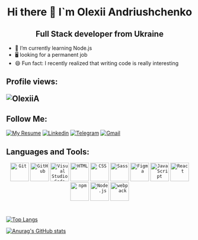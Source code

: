<h1 align="center">Hi there 👋 I`m Olexii Andriushchenko</h1>
<h2 align="center">Full Stack developer from Ukraine</h2>

- 🌱 I’m currently learning Node.js
- 🖥️ looking for a permanent job
- 😄 Fun fact: I recently realized that writing code is really interesting

## Profile views: <p> <img src="https://komarev.com/ghpvc/?username=OlexiiA&label=Profile%20views&color=0e75b6&style=flat" alt="OlexiiA" /> </p>

## Follow Me:
[![My Resume](https://img.shields.io/badge/-MyResume-grey?style=plastic&logo=ReadMe)](https://olexiia.github.io/My-resume/)
[![Linkedin](https://img.shields.io/badge/-Linkedin-grey?style=plastic&logo=Linkedin)](https://www.linkedin.com/in/olexii-andriushchenko-161797257/)
[![Telegram](https://img.shields.io/badge/-Telegram-grey?style=plastic&logo=Telegram)](https://t.me/OlexiiA/)
[![Gmail](https://img.shields.io/badge/-Gmail-grey?style=plastic&logo=Gmail)](https://t.me/OlexiiA/)




## Languages and Tools:

<div align="center">
	<code><img height="50" src="https://user-images.githubusercontent.com/25181517/192108372-f71d70ac-7ae6-4c0d-8395-51d8870c2ef0.png" alt="Git" title="Git" /></code>
	<code><img height="50" src="https://user-images.githubusercontent.com/25181517/192108374-8da61ba1-99ec-41d7-80b8-fb2f7c0a4948.png" alt="GitHub" title="GitHub" /></code>
	<code><img height="50" src="https://user-images.githubusercontent.com/25181517/192108891-d86b6220-e232-423a-bf5f-90903e6887c3.png" alt="Visual Studio Code" title="Visual Studio Code" /></code>
	<code><img height="50" src="https://user-images.githubusercontent.com/25181517/192158954-f88b5814-d510-4564-b285-dff7d6400dad.png" alt="HTML" title="HTML" /></code>
	<code><img height="50" src="https://user-images.githubusercontent.com/25181517/183898674-75a4a1b1-f960-4ea9-abcb-637170a00a75.png" alt="CSS" title="CSS" /></code>
	<code><img height="50" src="https://user-images.githubusercontent.com/25181517/192158956-48192682-23d5-4bfc-9dfb-6511ade346bc.png" alt="Sass" title="Sass" /></code>
	<code><img height="50" src="https://user-images.githubusercontent.com/25181517/189715289-df3ee512-6eca-463f-a0f4-c10d94a06b2f.png" alt="Figma" title="Figma" /></code>
	<code><img height="50" src="https://user-images.githubusercontent.com/25181517/117447155-6a868a00-af3d-11eb-9cfe-245df15c9f3f.png" alt="JavaScript" title="JavaScript" /></code>
	<code><img height="50" src="https://user-images.githubusercontent.com/25181517/183897015-94a058a6-b86e-4e42-a37f-bf92061753e5.png" alt="React" title="React" /></code>
	<code><img height="50" src="https://user-images.githubusercontent.com/25181517/121401671-49102800-c959-11eb-9f6f-74d49a5e1774.png" alt="npm" title="npm" /></code>
	<code><img height="50" src="https://user-images.githubusercontent.com/25181517/183568594-85e280a7-0d7e-4d1a-9028-c8c2209e073c.png" alt="Node.js" title="Node.js" /></code>
	<code><img height="50" src="https://user-images.githubusercontent.com/25181517/187955008-981340e6-b4cc-441b-80cf-7a5e94d29e7e.png" alt="webpack" title="webpack" /></code>
</div>

#
[![Top Langs](https://github-readme-stats.vercel.app/api/top-langs/?username=olexiia&layout=compact&theme=tokyonight)](https://github.com/anuraghazra/github-readme-stats)

[![Anurag's GitHub stats](https://github-readme-stats.vercel.app/api?username=olexiia&show_icons=true&theme=tokyonight)
](https://github.com/anuraghazra/github-readme-stats)
